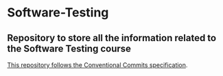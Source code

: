 # Software-Testing

## Repository to store all the information related to the Software Testing course
[This repository follows the Conventional Commits specification](https://www.conventionalcommits.org/en/v1.0.0/#specification).
